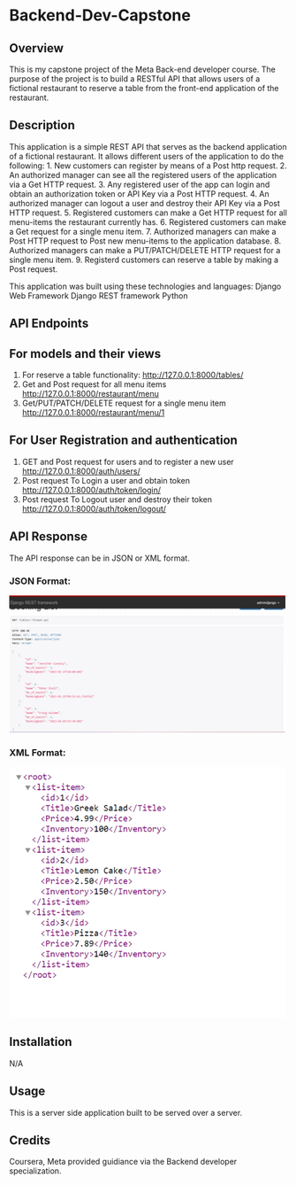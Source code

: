 # Backend-Dev-Capstone

## Overview

This is my capstone project of the Meta Back-end developer course. The purpose of the project is to build a RESTful API that allows users of a fictional restaurant to reserve a table from the front-end application of the restaurant.

## Description

This application is a simple REST API that serves as the backend application of a fictional restaurant. It allows different users of the application to do the following:
    1.  New customers can register by means of a Post http request.
    2.  An authorized manager can see all the registered users of the application via a Get HTTP request.
    3.  Any registered user of the app can login and obtain an authorization token or API Key via a Post HTTP request.
    4. An authorized manager can logout a user and destroy their API Key via a Post HTTP request.
    5. Registered customers can make a Get HTTP request for all menu-items the restaurant currently has.
    6. Registered customers can make a Get request for a single menu item.
    7. Authorized managers can make a Post HTTP request to Post new menu-items to the application database.
    8. Authorized managers can make a PUT/PATCH/DELETE HTTP request for a single menu item.
    9. Registerd customers can reserve a table by making a Post request.

This application was built using these technologies and languages:
    Django Web Framework
    Django REST framework
    Python

## API Endpoints
## For models and their views
1. For reserve a table functionality: http://127.0.0.1:8000/tables/
2. Get and Post request for all menu items http://127.0.0.1:8000/restaurant/menu
3. Get/PUT/PATCH/DELETE request for a single menu item http://127.0.0.1:8000/restaurant/menu/1

## For User Registration and authentication
1. GET and Post request for users and to register a new user http://127.0.0.1:8000/auth/users/
2. Post request To Login a user and obtain token http://127.0.0.1:8000/auth/token/login/
3. Post request To Logout user and destroy their token http://127.0.0.1:8000/auth/token/logout/


## API Response
The API response can be in JSON or XML format.

### JSON Format:
 <img src="./restaurant/static/img/screenshot1.png" width="500">

### XML Format:
 <img src="./restaurant/static/img/screenshot2.png" width="500">



## Installation
N/A


## Usage
This is a server side application built to be served over a server.

## Credits

Coursera, Meta provided guidiance via the Backend developer specialization.

